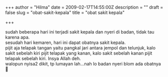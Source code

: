 +++
author = "Hilma"
date = 2009-02-17T14:55:00Z
description = ""
draft = false
slug = "obat-sakit-kepala"
title = "obat sakit kepala"

+++

sudah beberapa hari ini terjadi sakit kepala dan nyeri di badan, tidak tau karena apa.  
sesudah hari kemaren, hari ini dapat obatnya sakit kepala.  
pijit aja telapak tangan yaitu pangkal jari antara jempol dan telunjuk, kalo sakit sebelah kiri pijit telapak yang kanan, kalo sakit sebelah kanan pijit telapak sebelah kiri. Insya Allah deh.  
walopun nyisa2 dikit, tp lumayan lah…nah lo badan nyeri blom ada obatnya 🙁

